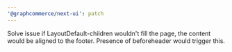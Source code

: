 ```yaml
---
'@graphcommerce/next-ui': patch
---
```


Solve issue if LayoutDefault-children wouldn't fill the page, the content would be aligned to the footer. Presence of beforeheader would trigger this.
